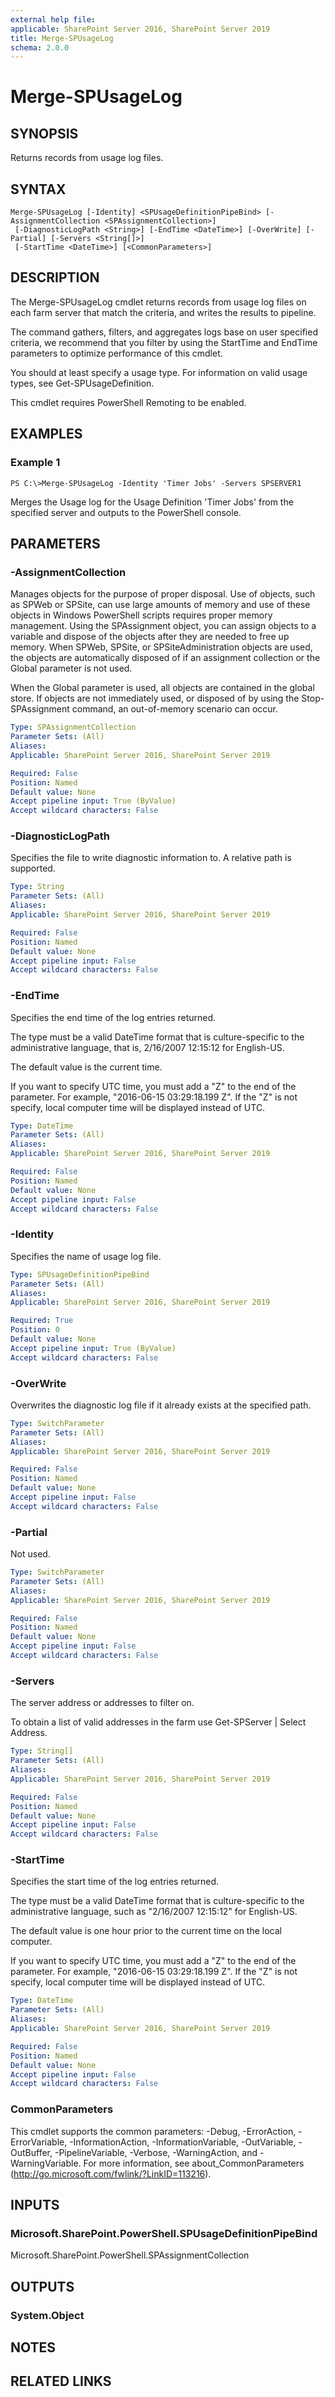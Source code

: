 ```yaml
---
external help file: 
applicable: SharePoint Server 2016, SharePoint Server 2019
title: Merge-SPUsageLog
schema: 2.0.0
---
```


# Merge-SPUsageLog

## SYNOPSIS
Returns records from usage log files.

## SYNTAX

```
Merge-SPUsageLog [-Identity] <SPUsageDefinitionPipeBind> [-AssignmentCollection <SPAssignmentCollection>]
 [-DiagnosticLogPath <String>] [-EndTime <DateTime>] [-OverWrite] [-Partial] [-Servers <String[]>]
 [-StartTime <DateTime>] [<CommonParameters>]
```

## DESCRIPTION
The Merge-SPUsageLog cmdlet returns records from usage log files on each farm server that match the criteria, and writes the results to pipeline.

The command gathers, filters, and aggregates logs base on user specified criteria, we recommend that you filter by using the StartTime and EndTime parameters to optimize performance of this cmdlet.

You should at least specify a usage type. For information on valid usage types, see Get-SPUsageDefinition.

This cmdlet requires PowerShell Remoting to be enabled.

## EXAMPLES

### Example 1 
```
PS C:\>Merge-SPUsageLog -Identity 'Timer Jobs' -Servers SPSERVER1
```

Merges the Usage log for the Usage Definition 'Timer Jobs' from the specified server and outputs to the PowerShell console.

## PARAMETERS

### -AssignmentCollection
Manages objects for the purpose of proper disposal. Use of objects, such as SPWeb or SPSite, can use large amounts of memory and use of these objects in Windows PowerShell scripts requires proper memory management. Using the SPAssignment object, you can assign objects to a variable and dispose of the objects after they are needed to free up memory. When SPWeb, SPSite, or SPSiteAdministration objects are used, the objects are automatically disposed of if an assignment collection or the Global parameter is not used.

When the Global parameter is used, all objects are contained in the global store. If objects are not immediately used, or disposed of by using the Stop-SPAssignment command, an out-of-memory scenario can occur.

```yaml
Type: SPAssignmentCollection
Parameter Sets: (All)
Aliases: 
Applicable: SharePoint Server 2016, SharePoint Server 2019

Required: False
Position: Named
Default value: None
Accept pipeline input: True (ByValue)
Accept wildcard characters: False
```

### -DiagnosticLogPath
Specifies the file to write diagnostic information to. A relative path is supported.

```yaml
Type: String
Parameter Sets: (All)
Aliases: 
Applicable: SharePoint Server 2016, SharePoint Server 2019

Required: False
Position: Named
Default value: None
Accept pipeline input: False
Accept wildcard characters: False
```

### -EndTime
Specifies the end time of the log entries returned.

The type must be a valid DateTime format that is culture-specific to the administrative language, that is, 2/16/2007 12:15:12 for English-US.

The default value is the current time.

If you want to specify UTC time, you must add a "Z" to the end of the parameter. For example, "2016-06-15 03:29:18.199 Z". If the "Z" is not specify, local computer time will be displayed instead of UTC.

```yaml
Type: DateTime
Parameter Sets: (All)
Aliases: 
Applicable: SharePoint Server 2016, SharePoint Server 2019

Required: False
Position: Named
Default value: None
Accept pipeline input: False
Accept wildcard characters: False
```

### -Identity
Specifies the name of usage log file.

```yaml
Type: SPUsageDefinitionPipeBind
Parameter Sets: (All)
Aliases: 
Applicable: SharePoint Server 2016, SharePoint Server 2019

Required: True
Position: 0
Default value: None
Accept pipeline input: True (ByValue)
Accept wildcard characters: False
```

### -OverWrite
Overwrites the diagnostic log file if it already exists at the specified path.

```yaml
Type: SwitchParameter
Parameter Sets: (All)
Aliases: 
Applicable: SharePoint Server 2016, SharePoint Server 2019

Required: False
Position: Named
Default value: None
Accept pipeline input: False
Accept wildcard characters: False
```

### -Partial
Not used.

```yaml
Type: SwitchParameter
Parameter Sets: (All)
Aliases: 
Applicable: SharePoint Server 2016, SharePoint Server 2019

Required: False
Position: Named
Default value: None
Accept pipeline input: False
Accept wildcard characters: False
```

### -Servers
The server address or addresses to filter on.

To obtain a list of valid addresses in the farm use Get-SPServer | Select Address.

```yaml
Type: String[]
Parameter Sets: (All)
Aliases: 
Applicable: SharePoint Server 2016, SharePoint Server 2019

Required: False
Position: Named
Default value: None
Accept pipeline input: False
Accept wildcard characters: False
```

### -StartTime
Specifies the start time of the log entries returned.

The type must be a valid DateTime format that is culture-specific to the administrative language, such as "2/16/2007 12:15:12" for English-US.

The default value is one hour prior to the current time on the local computer.

If you want to specify UTC time, you must add a "Z" to the end of the parameter. For example, "2016-06-15 03:29:18.199 Z". If the "Z" is not specify, local computer time will be displayed instead of UTC.

```yaml
Type: DateTime
Parameter Sets: (All)
Aliases: 
Applicable: SharePoint Server 2016, SharePoint Server 2019

Required: False
Position: Named
Default value: None
Accept pipeline input: False
Accept wildcard characters: False
```

### CommonParameters
This cmdlet supports the common parameters: -Debug, -ErrorAction, -ErrorVariable, -InformationAction, -InformationVariable, -OutVariable, -OutBuffer, -PipelineVariable, -Verbose, -WarningAction, and -WarningVariable. For more information, see about_CommonParameters (http://go.microsoft.com/fwlink/?LinkID=113216).

## INPUTS

### Microsoft.SharePoint.PowerShell.SPUsageDefinitionPipeBind
Microsoft.SharePoint.PowerShell.SPAssignmentCollection

## OUTPUTS

### System.Object

## NOTES

## RELATED LINKS

